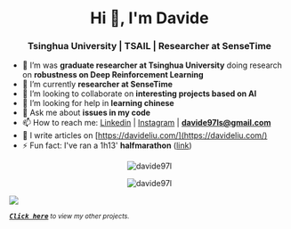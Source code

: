 <h1 align="center">Hi 👋, I'm Davide</h1>
<h3 align="center">Tsinghua University | TSAIL | Researcher at SenseTime</h3>
<!--
**davide97l/davide97l** is a ✨ _special_ ✨ repository because its `README.md` (this file) appears on your GitHub profile.-->

- 🔭 I’m was **graduate researcher at Tsinghua University** doing research on **robustness on Deep Reinforcement Learning**
- 🌱 I’m currently **researcher at SenseTime**
- 👯 I’m looking to collaborate on **interesting projects based on AI**
- 🤔 I’m looking for help in **learning chinese**
- 💬 Ask me about **issues in my code**
- 📫 How to reach me: [Linkedin](https://www.linkedin.com/in/davide-liu-9a39a3123/) | [Instagram](https://www.instagram.com/_davide_liu/) | **davide97ls@gmail.com**
- 📝 I write articles on [https://davideliu.com/](https://davideliu.com/)
- ⚡ Fun fact: I've ran a 1h13' **halfmarathon** ([link](https://www.strava.com/activities/6846835653))
<p align="center"><img align="center" src="https://github-readme-stats.vercel.app/api/top-langs/?username=davide97l&layout=compact&hide=html" alt="davide97l" /></p>

<p align="center"><img src="https://github-readme-stats.vercel.app/api?username=davide97l&show_icons=true" alt="davide97l" /></p>

![](https://hit.yhype.me/github/profile?user_id=41103541)

<sup><kbd>***[Click here](https://github.com/davide97l/my-views-counter)***</kbd> *to view my other projects.</sup>* <br>
